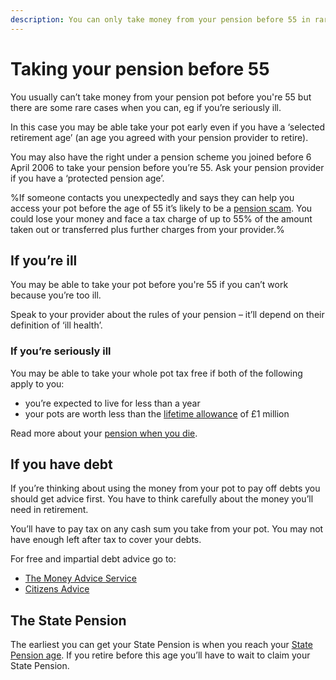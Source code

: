 ```yaml
---
description: You can only take money from your pension before 55 in rare cases, eg when you’re seriously ill. 
---
```


# Taking your pension before 55

You usually can’t take money from your pension pot before you're 55 but there are some rare cases when you can, eg if you’re seriously ill. 

In this case you may be able take your pot early even if you have a ‘selected retirement age’ (an age you agreed with your pension provider to retire).

You may also have the right under a pension scheme you joined before 6 April 2006 to take your pension before you’re 55. Ask your pension provider if you have a ‘protected pension age’.

%If someone contacts you unexpectedly and says they can help you access your pot before the age of 55 it’s likely to be a [pension scam](/scams). You could lose your money and face a tax charge of up to 55% of the amount taken out or transferred plus further charges from your provider.%

## If you’re ill

You may be able to take your pot before you're 55 if you can’t work because you’re too ill.

Speak to your provider about the rules of your pension – it’ll depend on their definition of ‘ill health’.

### If you’re seriously ill

You may be able to take your whole pot tax free if both of the following apply to you:

- you’re expected to live for less than a year
- your pots are worth less than the [lifetime allowance](https://www.gov.uk/tax-on-your-private-pension/lifetime-allowance) of £1 million

Read more about your [pension when you die](/when-you-die).

## If you have debt

If you’re thinking about using the money from your pot to pay off debts you should get advice first. You have to think carefully about the money you’ll need in retirement.

You’ll have to pay tax on any cash sum you take from your pot. You may not have enough left after tax to cover your debts.

For free and impartial debt advice go to:

- [The Money Advice Service](https://www.moneyadviceservice.org.uk/en/categories/debt-and-borrowing)
- [Citizens Advice](https://www.citizensadvice.org.uk/debt-and-money/help-with-debt/)

## The State Pension

The earliest you can get your State Pension is when you reach your [State Pension age](https://www.gov.uk/calculate-state-pension/y/age). 
If you retire before this age you’ll have to wait to claim your State Pension.
